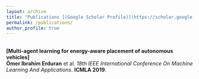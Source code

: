 ```yaml
---
layout: archive
title: "Publications [(Google Scholar Profile)](https://scholar.google.com/citations?user=i2xd0lQAAAAJ&hl=de)"
permalink: /publications/
author_profile: true
---
```

<br>
<b>[Multi-agent learning for energy-aware placement of autonomous vehicles]</b> <br> 
<b>Ömer Ibrahim Erduran</b> et al.
<i>18th IEEE International Conference On Machine Learning And Applications</i>. <b>ICMLA 2019</b>.
